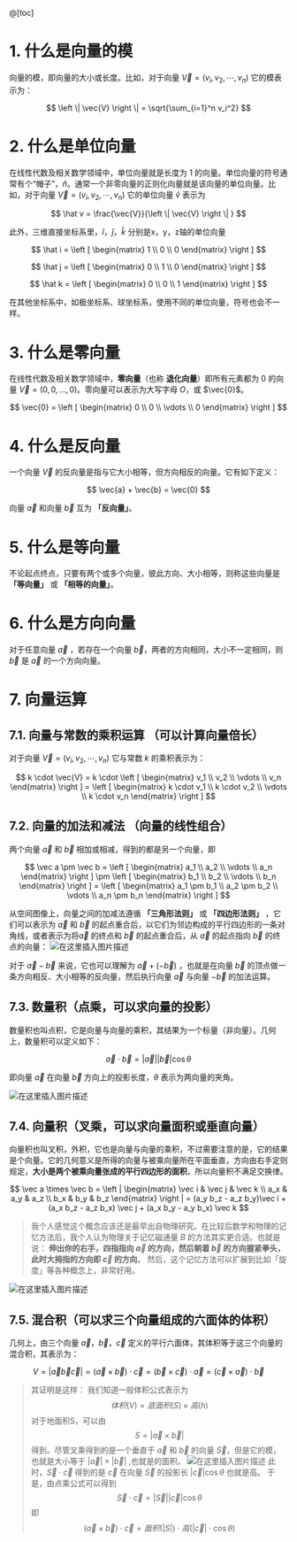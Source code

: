 @[toc]

# 1. 什么是向量的模
向量的模，即向量的大小或长度。比如，对于向量 $\vec{V} = (v_i, v_2, \cdots, v_n)$ 它的模表示为：

$$
\left \|  \vec{V} \right \| = \sqrt{\sum_{i=1}^n v_i^2}
$$

# 2. 什么是单位向量

在线性代数及相关数学领域中，单位向量就是长度为 1 的向量。单位向量的符号通常有个“帽子”，$\hat n$。通常一个非零向量的正则化向量就是该向量的单位向量。比如，对于向量 $\vec{V} = (v_i, v_2, \cdots, v_n)$ 它的单位向量 $\hat v$ 表示为

$$
\hat v = \frac{\vec{V}}{\left \|  \vec{V} \right \| }
$$

此外，三维直接坐标系里，$\hat i$，$\hat j$，$\hat k$ 分别是x，y，z轴的单位向量

$$
\hat i = \left [ \begin{matrix}
1 \\
0 \\
0
\end{matrix} \right ] 
$$

$$
\hat j = \left [ \begin{matrix}
0 \\
1 \\
0
\end{matrix} \right ] 
$$

$$
\hat k = \left [ \begin{matrix}
0 \\
0 \\
1
\end{matrix} \right ]
$$

在其他坐标系中，如极坐标系、球坐标系，使用不同的单位向量，符号也会不一样。

# 3. 什么是零向量

在线性代数及相关数学领域中，**零向量**（也称 **退化向量**）即所有元素都为 0 的向量  $\vec{V} =(0, 0, …, 0)$。零向量可以表示为大写字母 $O$，或 $\vec{0}$。

$$
\vec{0} = \left [ \begin{matrix}
0 \\
0 \\
\vdots \\
0
\end{matrix} \right ] 
$$

# 4. 什么是反向量

一个向量 $\vec{V}$ 的反向量是指与它大小相等，但方向相反的向量。它有如下定义：

$$
\vec{a} + \vec{b} = \vec{0}
$$

向量 $\vec a$ 和向量 $\vec b$ 互为 **「反向量」**。

# 5. 什么是等向量

不论起点终点，只要有两个或多个向量，彼此方向、大小相等，则称这些向量是 **「等向量」** 或 **「相等的向量」**。


# 6. 什么是方向向量

对于任意向量 $\vec a$ ，若存在一个向量 $\vec b$，两者的方向相同，大小不一定相同，则 $\vec b$ 是 $\vec a$ 的一个方向向量。


# 7. 向量运算
## 7.1. 向量与常数的乘积运算 （可以计算向量倍长）

对于向量 $\vec{V} = (v_i, v_2, \cdots, v_n)$ 它与常数 $k$ 的乘积表示为：

$$
k \cdot \vec{V} = k \cdot \left [  \begin{matrix} 
v_1 \\
v_2 \\
\vdots \\
v_n
\end{matrix} \right ] = \left [ \begin{matrix} 
k \cdot v_1 \\
k \cdot v_2 \\
\vdots \\
k \cdot v_n
\end{matrix} \right ]
$$
## 7.2. 向量的加法和减法 （向量的线性组合）
两个向量 $\vec{a}$ 和 $\vec{b}$ 相加或相减，得到的都是另一个向量，即

$$
\vec a \pm \vec b = \left [ \begin{matrix} 
a_1 \\
a_2 \\
\vdots \\
a_n
\end{matrix} \right ] \pm \left [ \begin{matrix} 
b_1 \\
b_2 \\
\vdots \\
b_n
\end{matrix} \right ] = \left [ \begin{matrix} 
a_1 \pm b_1 \\
a_2 \pm b_2 \\
\vdots \\
a_n \pm b_n
\end{matrix} \right ]
$$

从空间图像上，向量之间的加减法遵循 **「三角形法则」** 或 **「四边形法则」** ，它们可以表示为 $\vec{a}$ 和 $\vec{b}$ 的起点重合后，以它们为邻边构成的平行四边形的一条对角线，或者表示为将$\vec{a}$ 的终点和 $\vec{b}$ 的起点重合后，从 $\vec{a}$ 的起点指向 $\vec{b}$ 的终点的向量：
![在这里插入图片描述](https://img-blog.csdnimg.cn/caba22d12fcf42caa34d7f6b22c7afd4.png?x-oss-process=image/watermark,type_ZHJvaWRzYW5zZmFsbGJhY2s,shadow_50,text_Q1NETiBA5omT56CB55qE6Zi_6YCa,size_15,color_FFFFFF,t_70,g_se,x_16#pic_center)

对于 $\vec a - \vec b$ 来说，它也可以理解为 $\vec a + (-\vec b)$ ，也就是在向量 $\vec b$ 的顶点做一条方向相反、大小相等的反向量，然后执行向量 $\vec a$ 与向量 $-\vec b$ 的加法运算。


## 7.3. 数量积（点乘，可以求向量的投影）

数量积也叫点积，它是向量与向量的乘积，其结果为一个标量（非向量）。几何上，数量积可以定义如下：

$$
\vec a \cdot \vec b = |\vec a| |\vec b| \cos \theta
$$

即向量 $\vec a$ 在向量 $\vec b$ 方向上的投影长度，$\theta$ 表示为两向量的夹角。

![在这里插入图片描述](https://img-blog.csdnimg.cn/718f80e2b7454acead27da0368c39e4d.png#pic_center)


## 7.4. 向量积（叉乘，可以求向量面积或垂直向量）

向量积也叫叉积，外积，它也是向量与向量的乘积，不过需要注意的是，它的结果是个向量。它的几何意义是所得的向量与被乘向量所在平面垂直，方向由右手定则规定，**大小是两个被乘向量张成的平行四边形的面积**，所以向量积不满足交换律。

$$
\vec a \times \vec b = \left | \begin{matrix}
\vec i & \vec j & \vec k \\
a_x    & a_y    & a_z     \\
b_x    & b_y    & b_z
\end{matrix} \right | = (a_y b_z -  a_z b_y)\vec i + (a_x b_z - a_z b_x) \vec j + (a_x b_y - a_y b_x) \vec k
$$

> 我个人感觉这个概念应该还是最早出自物理研究。在比较后数学和物理的记忆方法后，我个人认为物理关于记忆磁通量 $B$ 的方法其实更合适。也就是说：
> **伸出你的右手，四指指向 $\vec a$ 的方向，然后朝着 $\vec b$ 的方向握紧拳头，此时大拇指的方向即 $\vec c$ 的方向**。
> 然后，这个记忆方法可以扩展到比如「旋度」等各种概念上，非常好用。

![在这里插入图片描述](https://img-blog.csdnimg.cn/ee81ef5e15ef4ac3a48a69f53a176921.png?x-oss-process=image/watermark,type_ZHJvaWRzYW5zZmFsbGJhY2s,shadow_50,text_Q1NETiBA5omT56CB55qE6Zi_6YCa,size_20,color_FFFFFF,t_70,g_se,x_16#pic_center)
## 7.5. 混合积（可以求三个向量组成的六面体的体积）

几何上，由三个向量 $\vec a$，$\vec b$，$\vec c$ 定义的平行六面体，其体积等于这三个向量的混合积，其表示为：

$$
V = |\vec a \vec b \vec c| = (\vec a \times \vec b) \cdot \vec c = (\vec b \times \vec c) \cdot \vec a = (\vec c \times \vec a) \cdot \vec b
$$

> 其证明是这样：
> 我们知道一般体积公式表示为
> $$
> 体积(V) = 底面积(S) \times 高(h)
> $$
> 对于地面积S，可以由
> $$
> S = |\vec a \times \vec b|
> $$
> 得到。尽管叉乘得到的是一个垂直于 $\vec a$ 和 $\vec b$ 的向量 $\vec S$，但是它的模，也就是大小等于 $|\vec a| \times |\vec b|$ ,也就是的面积。
> ![在这里插入图片描述](https://img-blog.csdnimg.cn/ba5ff233f03f4c79a8dddd0f7ddfdcf5.jpg?x-oss-process=image/watermark,type_ZHJvaWRzYW5zZmFsbGJhY2s,shadow_50,text_Q1NETiBA5omT56CB55qE6Zi_6YCa,size_20,color_FFFFFF,t_70,g_se,x_16#pic_center)
> 此时，$\vec S \cdot \vec c$ 得到的是 $\vec c$ 在向量 $\vec S$ 的投影长 $|\vec c| \cos \theta$ 也就是高。
> 于是，由点乘公式可以得到
> $$
> \vec S \cdot \vec c = |\vec S| |\vec c| \cos \theta
> $$
> 即
> $$
> (\vec a \times \vec b) \cdot \vec c = 面积(|S|) \cdot 高 (|\vec c| \cdot \cos \theta)
> $$